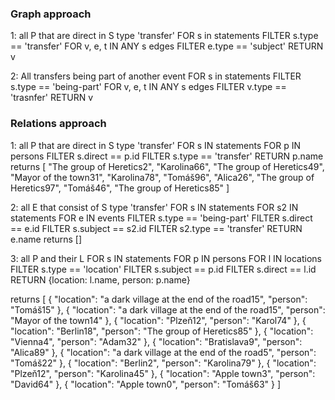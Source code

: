 ### Graph approach
1: all P that are direct in S type 'transfer'
FOR s in statements
    FILTER s.type == 'transfer'
    FOR v, e, t IN ANY s edges
        FILTER e.type == 'subject'
        RETURN v
        
2: All transfers being part of another event
FOR s in statements
    FILTER s.type == 'being-part'
    FOR v, e, t IN ANY s edges
        FILTER v.type == 'trasnfer'
        RETURN v

### Relations approach
1: all P that are direct in S type 'transfer'
FOR s IN statements
  FOR p IN persons
    FILTER s.direct == p.id
    FILTER s.type == 'transfer'
    RETURN p.name 
returns [
  "The group of Heretics2",
  "Karolina66",
  "The group of Heretics49",
  "Mayor of the town31",
  "Karolina78",
  "Tomáš96",
  "Alica26",
  "The group of Heretics97",
  "Tomáš46",
  "The group of Heretics85"
]

2: all E that consist of S type 'transfer'
FOR s IN statements
    FOR s2 IN statements
        FOR e IN events
            FILTER s.type == 'being-part'
            FILTER s.direct == e.id
            FILTER s.subject == s2.id
            FILTER s2.type == 'transfer'
                RETURN e.name
returns []

3: all P and their L
FOR s IN statements
  FOR p IN persons
    FOR l IN locations
        FILTER s.type == 'location'
        FILTER s.subject == p.id
        FILTER s.direct == l.id
        RETURN {location: l.name, person: p.name}
        
returns [
  {
    "location": "a dark village at the end of the road15",
    "person": "Tomáš15"
  },
  {
    "location": "a dark village at the end of the road15",
    "person": "Mayor of the town14"
  },
  {
    "location": "Plzeň12",
    "person": "Karol74"
  },
  {
    "location": "Berlin18",
    "person": "The group of Heretics85"
  },
  {
    "location": "Vienna4",
    "person": "Adam32"
  },
  {
    "location": "Bratislava9",
    "person": "Alica89"
  },
  {
    "location": "a dark village at the end of the road5",
    "person": "Tomáš22"
  },
  {
    "location": "Berlin2",
    "person": "Karolina79"
  },
  {
    "location": "Plzeň12",
    "person": "Karolina45"
  },
  {
    "location": "Apple town3",
    "person": "David64"
  },
  {
    "location": "Apple town0",
    "person": "Tomáš63"
  }
]
